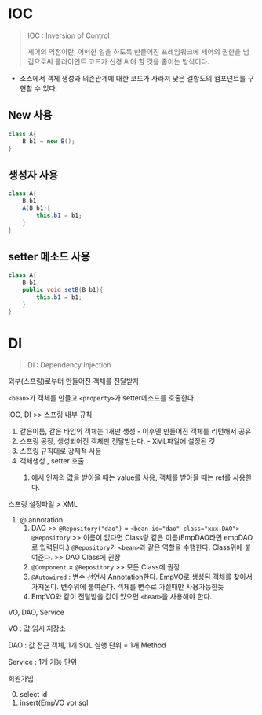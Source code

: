 # IOC

> IOC : Inversion of Control
>
> 제어의 역전이란, 어떠한 일을  하도록 만들어진 프레임워크에 제어의 권한을 넘김으로써 클라이언트 코드가 신경 써야 할 것을 줄이는 방식이다.

* 소스에서 객체 생성과 의존관계에 대한 코드가 사라져 낮은 결합도의 컴포넌트를 구현할 수 있다.

## New 사용

```java
class A{
    B b1 = new B();
}
```

## 생성자 사용

```java
class A{
    B b1;
    A(B b1){
        this.b1 = b1;
    }
}
```

## setter 메소드 사용

```java
class A{
    B b1;
    public void setB(B b1){
        this.b1 = b1;
    }
}
```



# DI

> DI : Dependency Injection

외부(스프링)로부터 만들어진 객체를 전달받자.

`<bean>`가 객체를 만들고 `<property>`가 setter메소드를 호출한다.



IOC, DI >> 스프링 내부 규칙

1. 같은이름, 같은 타입의 객체는 1개만 생성 - 이후엔 만들어진 객체를 리턴해서 공유
2. 스프링 공장, 생성되어진 객체만 전달받는다. - XML파일에 설정된 것
3. 스프링 규칙대로 강제적 사용
4. 객체생성 <bean>, setter 호출 <property>
   1. <property>에서 인자의 값을 받아올 때는 value를 사용, 객체를 받아올 때는 ref를 사용한다.



스프링 설정파일 > XML

1. @ annotation 
   1. DAO >> `@Repository("dao")` = `<bean id="dao" class="xxx.DAO">`
      `@Repository` >> 이름이 없다면 Class랑 같은 이름(EmpDAO라면 empDAO로 입력된다.)
      `@Repository`가 `<bean>`과 같은 역할을 수행한다.
      Class위에 붙여준다. >> DAO Class에 권장
   2. `@Component` = `@Repository` >> 모든 Class에 권장
   3. `@Autowired` : 변수 선언시 Annotation한다.
      EmpVO로 생성된 객체를 찾아서 가져온다. 변수위에 붙여준다. 객체를 변수로 가질때만 사용가능한듯
   4. EmpVO와 같이 전달받을 값이 있으면 `<bean>`을 사용해야 한다.





VO, DAO, Service

VO : 값 임시 저장소

DAO : 값 접근 객체, 1개 SQL 실행 단위 = 1개 Method

Service : 1개 기능 단위



회원가입

0. select id
1. insert(EmpVO vo) sql